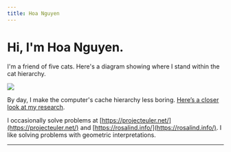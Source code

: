```yaml
---
title: Hoa Nguyen
---
```


# Hi, I'm Hoa Nguyen.

I'm a friend of five cats.
Here's a diagram showing where I stand within the cat hierarchy.

![](images/cat_hierarchy.png)

By day, I make the computer's cache hierarchy less boring.
[Here’s a closer look at my research](./work/index.html).

I occasionally solve problems at [https://projecteuler.net/](https://projecteuler.net/) and [https://rosalind.info/](https://rosalind.info/).
I like solving problems with geometric interpretations.

---
